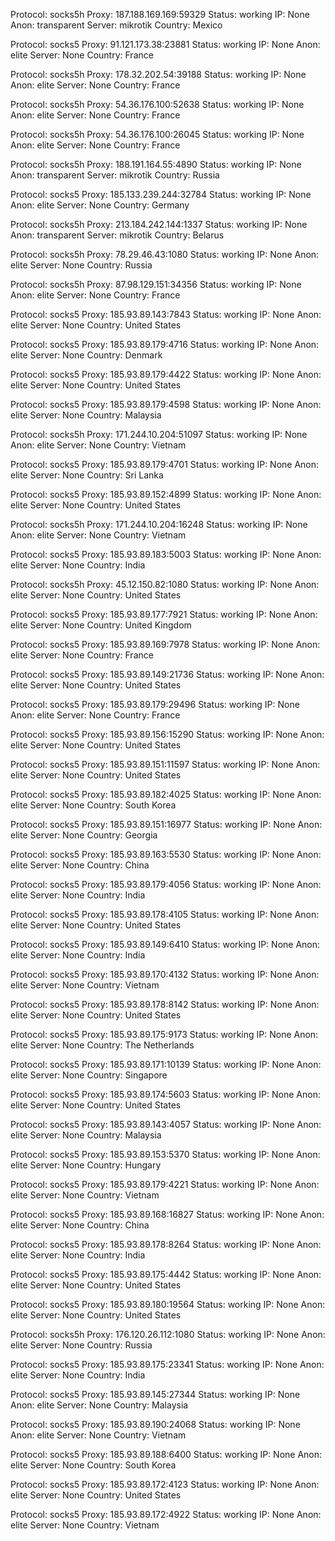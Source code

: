 Protocol: socks5h
Proxy: 187.188.169.169:59329
Status: working
IP: None
Anon: transparent
Server: mikrotik
Country: Mexico

Protocol: socks5
Proxy: 91.121.173.38:23881
Status: working
IP: None
Anon: elite
Server: None
Country: France

Protocol: socks5h
Proxy: 178.32.202.54:39188
Status: working
IP: None
Anon: elite
Server: None
Country: France

Protocol: socks5h
Proxy: 54.36.176.100:52638
Status: working
IP: None
Anon: elite
Server: None
Country: France

Protocol: socks5h
Proxy: 54.36.176.100:26045
Status: working
IP: None
Anon: elite
Server: None
Country: France

Protocol: socks5h
Proxy: 188.191.164.55:4890
Status: working
IP: None
Anon: transparent
Server: mikrotik
Country: Russia

Protocol: socks5
Proxy: 185.133.239.244:32784
Status: working
IP: None
Anon: elite
Server: None
Country: Germany

Protocol: socks5h
Proxy: 213.184.242.144:1337
Status: working
IP: None
Anon: transparent
Server: mikrotik
Country: Belarus

Protocol: socks5h
Proxy: 78.29.46.43:1080
Status: working
IP: None
Anon: elite
Server: None
Country: Russia

Protocol: socks5h
Proxy: 87.98.129.151:34356
Status: working
IP: None
Anon: elite
Server: None
Country: France

Protocol: socks5
Proxy: 185.93.89.143:7843
Status: working
IP: None
Anon: elite
Server: None
Country: United States

Protocol: socks5
Proxy: 185.93.89.179:4716
Status: working
IP: None
Anon: elite
Server: None
Country: Denmark

Protocol: socks5
Proxy: 185.93.89.179:4422
Status: working
IP: None
Anon: elite
Server: None
Country: United States

Protocol: socks5
Proxy: 185.93.89.179:4598
Status: working
IP: None
Anon: elite
Server: None
Country: Malaysia

Protocol: socks5h
Proxy: 171.244.10.204:51097
Status: working
IP: None
Anon: elite
Server: None
Country: Vietnam

Protocol: socks5
Proxy: 185.93.89.179:4701
Status: working
IP: None
Anon: elite
Server: None
Country: Sri Lanka

Protocol: socks5
Proxy: 185.93.89.152:4899
Status: working
IP: None
Anon: elite
Server: None
Country: United States

Protocol: socks5h
Proxy: 171.244.10.204:16248
Status: working
IP: None
Anon: elite
Server: None
Country: Vietnam

Protocol: socks5
Proxy: 185.93.89.183:5003
Status: working
IP: None
Anon: elite
Server: None
Country: India

Protocol: socks5h
Proxy: 45.12.150.82:1080
Status: working
IP: None
Anon: elite
Server: None
Country: United States

Protocol: socks5
Proxy: 185.93.89.177:7921
Status: working
IP: None
Anon: elite
Server: None
Country: United Kingdom

Protocol: socks5
Proxy: 185.93.89.169:7978
Status: working
IP: None
Anon: elite
Server: None
Country: France

Protocol: socks5
Proxy: 185.93.89.149:21736
Status: working
IP: None
Anon: elite
Server: None
Country: United States

Protocol: socks5
Proxy: 185.93.89.179:29496
Status: working
IP: None
Anon: elite
Server: None
Country: France

Protocol: socks5
Proxy: 185.93.89.156:15290
Status: working
IP: None
Anon: elite
Server: None
Country: United States

Protocol: socks5
Proxy: 185.93.89.151:11597
Status: working
IP: None
Anon: elite
Server: None
Country: United States

Protocol: socks5
Proxy: 185.93.89.182:4025
Status: working
IP: None
Anon: elite
Server: None
Country: South Korea

Protocol: socks5
Proxy: 185.93.89.151:16977
Status: working
IP: None
Anon: elite
Server: None
Country: Georgia

Protocol: socks5
Proxy: 185.93.89.163:5530
Status: working
IP: None
Anon: elite
Server: None
Country: China

Protocol: socks5
Proxy: 185.93.89.179:4056
Status: working
IP: None
Anon: elite
Server: None
Country: India

Protocol: socks5
Proxy: 185.93.89.178:4105
Status: working
IP: None
Anon: elite
Server: None
Country: United States

Protocol: socks5
Proxy: 185.93.89.149:6410
Status: working
IP: None
Anon: elite
Server: None
Country: India

Protocol: socks5
Proxy: 185.93.89.170:4132
Status: working
IP: None
Anon: elite
Server: None
Country: Vietnam

Protocol: socks5
Proxy: 185.93.89.178:8142
Status: working
IP: None
Anon: elite
Server: None
Country: United States

Protocol: socks5
Proxy: 185.93.89.175:9173
Status: working
IP: None
Anon: elite
Server: None
Country: The Netherlands

Protocol: socks5
Proxy: 185.93.89.171:10139
Status: working
IP: None
Anon: elite
Server: None
Country: Singapore

Protocol: socks5
Proxy: 185.93.89.174:5603
Status: working
IP: None
Anon: elite
Server: None
Country: United States

Protocol: socks5
Proxy: 185.93.89.143:4057
Status: working
IP: None
Anon: elite
Server: None
Country: Malaysia

Protocol: socks5
Proxy: 185.93.89.153:5370
Status: working
IP: None
Anon: elite
Server: None
Country: Hungary

Protocol: socks5
Proxy: 185.93.89.179:4221
Status: working
IP: None
Anon: elite
Server: None
Country: Vietnam

Protocol: socks5
Proxy: 185.93.89.168:16827
Status: working
IP: None
Anon: elite
Server: None
Country: China

Protocol: socks5
Proxy: 185.93.89.178:8264
Status: working
IP: None
Anon: elite
Server: None
Country: India

Protocol: socks5
Proxy: 185.93.89.175:4442
Status: working
IP: None
Anon: elite
Server: None
Country: United States

Protocol: socks5
Proxy: 185.93.89.180:19564
Status: working
IP: None
Anon: elite
Server: None
Country: United States

Protocol: socks5h
Proxy: 176.120.26.112:1080
Status: working
IP: None
Anon: elite
Server: None
Country: Russia

Protocol: socks5
Proxy: 185.93.89.175:23341
Status: working
IP: None
Anon: elite
Server: None
Country: India

Protocol: socks5
Proxy: 185.93.89.145:27344
Status: working
IP: None
Anon: elite
Server: None
Country: Malaysia

Protocol: socks5
Proxy: 185.93.89.190:24068
Status: working
IP: None
Anon: elite
Server: None
Country: Vietnam

Protocol: socks5
Proxy: 185.93.89.188:6400
Status: working
IP: None
Anon: elite
Server: None
Country: South Korea

Protocol: socks5
Proxy: 185.93.89.172:4123
Status: working
IP: None
Anon: elite
Server: None
Country: United States

Protocol: socks5
Proxy: 185.93.89.172:4922
Status: working
IP: None
Anon: elite
Server: None
Country: Vietnam

